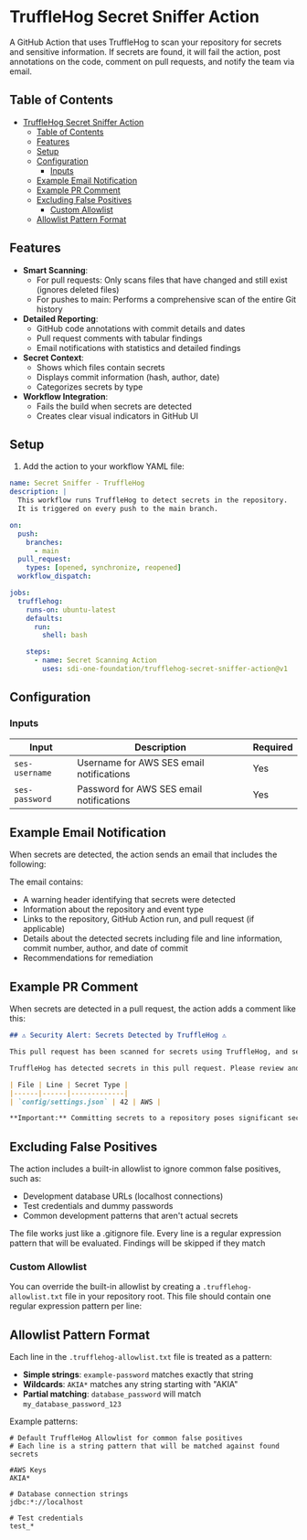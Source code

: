 # TruffleHog Secret Sniffer Action

A GitHub Action that uses TruffleHog to scan your repository for secrets and sensitive information. If secrets are found, it will fail the action, post annotations on the code, comment on pull requests, and notify the team via email.

## Table of Contents
- [TruffleHog Secret Sniffer Action](#trufflehog-secret-sniffer-action)
  - [Table of Contents](#table-of-contents)
  - [Features](#features)
  - [Setup](#setup)
  - [Configuration](#configuration)
    - [Inputs](#inputs)
  - [Example Email Notification](#example-email-notification)
  - [Example PR Comment](#example-pr-comment)
  - [Excluding False Positives](#excluding-false-positives)
    - [Custom Allowlist](#custom-allowlist)
  - [Allowlist Pattern Format](#allowlist-pattern-format)

## Features

- **Smart Scanning**:
  - For pull requests: Only scans files that have changed and still exist (ignores deleted files)
  - For pushes to main: Performs a comprehensive scan of the entire Git history
- **Detailed Reporting**:
  - GitHub code annotations with commit details and dates
  - Pull request comments with tabular findings
  - Email notifications with statistics and detailed findings
- **Secret Context**:
  - Shows which files contain secrets
  - Displays commit information (hash, author, date)
  - Categorizes secrets by type
- **Workflow Integration**:
  - Fails the build when secrets are detected
  - Creates clear visual indicators in GitHub UI

## Setup

1. Add the action to your workflow YAML file:

```yaml
name: Secret Sniffer - TruffleHog
description: |
  This workflow runs TruffleHog to detect secrets in the repository.
  It is triggered on every push to the main branch.

on:
  push:
    branches:
      - main
  pull_request:
    types: [opened, synchronize, reopened]
  workflow_dispatch:

jobs:
  trufflehog:
    runs-on: ubuntu-latest
    defaults:
      run:
        shell: bash

    steps:
      - name: Secret Scanning Action
        uses: sdi-one-foundation/trufflehog-secret-sniffer-action@v1
```

## Configuration

### Inputs

| Input | Description | Required |
|-------|-------------|----------|
| `ses-username` | Username for AWS SES email notifications | Yes |
| `ses-password` | Password for AWS SES email notifications | Yes |

## Example Email Notification

When secrets are detected, the action sends an email that includes the following:

The email contains:

- A warning header identifying that secrets were detected
- Information about the repository and event type
- Links to the repository, GitHub Action run, and pull request (if applicable)
- Details about the detected secrets including file and line information, commit number, author, and date of commit
- Recommendations for remediation

## Example PR Comment

When secrets are detected in a pull request, the action adds a comment like this:

```markdown
## ⚠️ Security Alert: Secrets Detected by TruffleHog ⚠️

This pull request has been scanned for secrets using TruffleHog, and sensitive information has been detected. Please review the findings below and take appropriate action to secure your repository.

TruffleHog has detected secrets in this pull request. Please review and remove any sensitive information.

| File | Line | Secret Type |
|------|------|-------------|
| `config/settings.json` | 42 | AWS |

**Important:** Committing secrets to a repository poses significant security risks. Please remove these secrets and consider them compromised.
```

## Excluding False Positives

The action includes a built-in allowlist to ignore common false positives, such as:

- Development database URLs (localhost connections)
- Test credentials and dummy passwords
- Common development patterns that aren't actual secrets

The file works just like a .gitignore file.  Every line is a regular expression pattern that will be evaluated.  Findings will be skipped if they match

### Custom Allowlist

You can override the built-in allowlist by creating a `.trufflehog-allowlist.txt` file in your repository root. This file should contain one regular expression pattern per line:

## Allowlist Pattern Format

Each line in the `.trufflehog-allowlist.txt` file is treated as a pattern:

- **Simple strings**: `example-password` matches exactly that string
- **Wildcards**: `AKIA*` matches any string starting with "AKIA"
- **Partial matching**: `database_password` will match `my_database_password_123`

Example patterns:

```
# Default TruffleHog Allowlist for common false positives
# Each line is a string pattern that will be matched against found secrets

#AWS Keys
AKIA*

# Database connection strings
jdbc:*://localhost

# Test credentials
test_*
```
